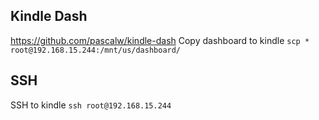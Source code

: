 ## Kindle Dash
https://github.com/pascalw/kindle-dash
Copy dashboard to kindle `scp * root@192.168.15.244:/mnt/us/dashboard/`


## SSH
SSH to kindle `ssh root@192.168.15.244`
